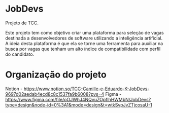 # JobDevs
Projeto de TCC.

Este projeto tem como objetivo criar uma plataforma para seleção de vagas destinada a desenvolvedores de software utilizando a inteligência artificial. A ideia desta plataforma é que ela se torne uma ferramenta para auxiliar na busca por vagas que tenham um alto índice de compatibilidade com perfil do candidato.


# Organização do projeto
Notion - https://www.notion.so/TCC-Camille-e-Eduardo-K-JobDevs-9697d02aedab4ecd8c8c1537fa9b6008?pvs=4
Figma - https://www.figma.com/file/oOJWhJ4NQvuZOpflhHWMbN/JobDevs?type=design&node-id=0%3A1&mode=design&t=wtkSvpJvZTjcosaU-1
